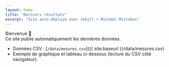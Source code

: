 ```yaml
---
layout: home
title: "Derniers résultats"
excerpt: "Site auto-déployé avec Jekyll + Minimal Mistakes"
---
```


Bienvenue 👋  
Ce site publie automatiquement les dernières données.

- Données CSV : [`/data/mesures.csv`]({{ site.baseurl }}/data/mesures.csv)
- Exemple de graphique et tableau ci-dessous (lecture du CSV côté navigateur).

<div id="plot" style="height:360px;"></div>
<table id="tbl" class="table table-sm"></table>

<script>
// Petit viewer CSV (vanilla JS) + trace simple (sans lib externe)
async function run() {
  const res = await fetch('{{ site.baseurl }}/data/mesures.csv');
  const text = await res.text();
  const [head, ...rows] = text.trim().split('\n').map(l => l.split(','));
  const thead = `<thead><tr>${head.map(h=>`<th>${h}</th>`).join('')}</tr></thead>`;
  const tbody = `<tbody>${
    rows.map(r=>`<tr>${r.map(c=>`<td>${c}</td>`).join('')}</tr>`).join('')
  }</tbody>`;
  document.getElementById('tbl').innerHTML = thead + tbody;

  // Micro-graphique HTML (sans lib): on trace la 2e colonne comme sparkline
  const y = rows.map(r => parseFloat(r[1]));
  const w = 600, h = 120, max = Math.max(...y), min = Math.min(...y);
  const pts = y.map((v,i)=>{
    const x = Math.round(i*(w-10)/(y.length-1))+5;
    const yy = h-5 - Math.round((v-min)*(h-10)/(max-min || 1));
    return `${x},${yy}`;
  }).join(' ');
  document.getElementById('plot').innerHTML =
    `<svg width="${w}" height="${h}"><polyline points="${pts}" fill="none" stroke="currentColor" stroke-width="2"/></svg>`;
}
run();
</script>
